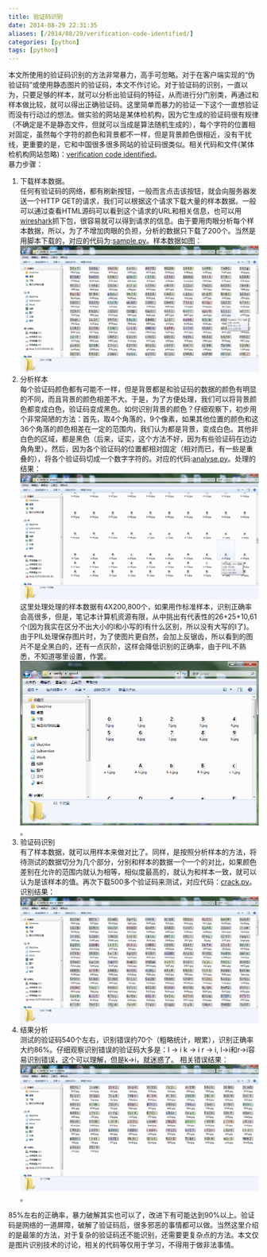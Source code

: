 ```yaml
---
title: 验证码识别
date: 2014-08-29 22:31:35
aliases: [/2014/08/29/verification-code-identified/]
categories: [python]
tags: [python]
---
```

本文所使用的验证码识别的方法非常暴力，高手可忽略。对于在客户端实现的“伪验证码”或使用静态图片的验证码，本文不作讨论。对于验证码的识别，一直以为，只要足够的样本，就可以分析出验证码的特征，从而进行分门别类，再通过和样本做比较，就可以得出正确验证码。这里简单而暴力的验证一下这个一直想验证而没有行动过的想法。做实验的网站是某体检机构，因为它生成的验证码很有规律（不确定是不是静态文件，但就可以当成是算法随机生成的），每个字符的位置相对固定，虽然每个字符的颜色和背景都不一样，但是背景颜色很相近，没有干扰线，更重要的是，它和中国很多很多网站的验证码很类似。相关代码和文件(某体检机构网站忽略)：[verification code identified](https://github.com/buf1024/xcoll/tree/master/verify)。    
暴力步骤：  

1. 下载样本数据。  
   任何有验证码的网络，都有刷新按钮，一般而言点击该按钮，就会向服务器发送一个HTTP GET的请求，我们可以根据这个请求下载大量的样本数据。一般可以通过查看HTML源码可以看到这个请求的URL和相关信息，也可以用[wireshark](www.wireshark.org)抓下包，很容易就可以得到请求的信息。由于要用肉眼分析每个样本数据，所以，为了不增加肉眼的负担，分析的数据只下载了200个。当然是用脚本下载的，对应的代码为:[sample.py](https://github.com/buf1024/xcoll/blob/master/verify/sample.py)。样本数据如图：  
   ![样本数据](/img/python/code-verify-sample.png)  
2. 分析样本  
  每个验证码颜色都有可能不一样，但是背景都是和验证码的数据的颜色有明显的不同，而且背景的颜色相差不大。于是，为了方便处理，我们可以将背景颜色都变成白色，验证码变成黑色。如何识别背景的颜色？仔细观察下，初步用个非常简陋的方法：首先，取4个角落的，9个像素，如果其他位置的颜色和这36个角落的颜色相差在一定的范围内，我们认为都是背景，变成白色。其他非白色的区域，都是黑色（后来，证实，这个方法不好，因为有些验证码在边边角角里）。然后，因为各个验证码的位置都相对固定（相对而已，有一些是重叠的），将各个验证码切成一个数字字符的。对应的代码:[analyse.py](https://github.com/buf1024/xcoll/blob/master/verify/analyse.py)。处理的结果：  
  ![样本处理结果](/img/python/code-verify-analyse.png)  
  这里处理处理的样本数据有4X200,800个，如果用作标准样本，识别正确率会高很多，但是，笔记本计算机资源有限，从中挑出有代表性的26+25+10,61个(因为我实在区分不出大小的I和小写的l有什么区别，所以没有大写的I了)。由于PIL处理保存图片时，为了使图片更自然，会加上反锯齿，所以看到的图片不是全黑白的，还有一点灰阶，这样会降低识别的正确率，由于PIL不熟悉，不知道哪里设置，作罢。    
  ![有效标准样本](/img/python/code-verify-good.png)。  
3. 验证码识别  
  有了样本数据，就可以用样本来做对比了。同样，是按照分析样本的方法，将待测试的数据切分为几个部分，分别和样本的数据一个一个的对比，如果颜色差别在允许的范围内就认为相等，相似度最高的，就认为和样本一致，就可以认为是该样本的值。再次下载500多个验证码来测试，对应代码：[crack.py](https://github.com/buf1024/xcoll/blob/master/verify/crack.py)。识别结果：  
  ![测试结果](/img/python/code-verify-crack.png)  
4. 结果分析  
  测试的验证码540个左右，识别错误约70个（粗略统计，眼累），识别正确率大约86%。仔细观察识别错误的验证码大多是：l -> i k -> i r -> i, l->i和r->i容易识别错误，这个可以理解，但是k->i，就迷惑了。 相关错误结果：  
  ![错误结果](/img/python/code-verify-wrong.png)。

85%左右的正确率，暴力破解其实也可以了，改进下有可能达到90%以上。验证码是网络的一道屏障，破解了验证码后，很多邪恶的事情都可以做。当然这里介绍的是最笨的方法，对于复杂的验证码还不能识别，还需要更复杂点的方法。本文仅是图片识别技术的讨论，相关的代码等仅用于学习，不得用于做非法事情。  
